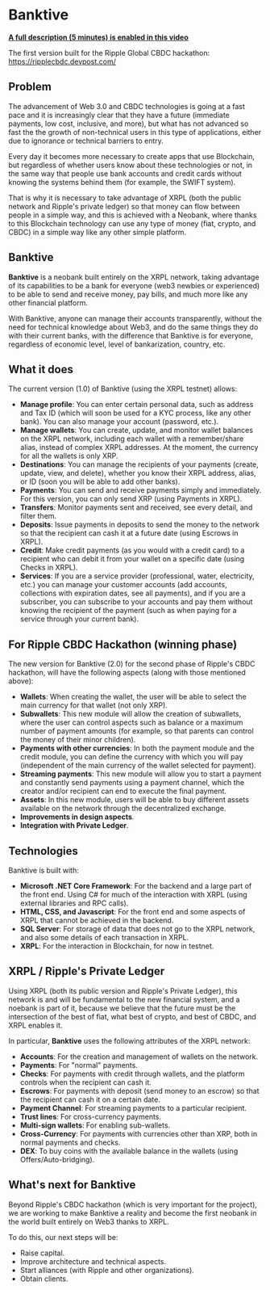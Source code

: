 # Banktive


**[A full description (5 minutes) is enabled in this video](https://www.youtube.com/watch?v=WKHmtYuzsB0)**

The first version built for the Ripple Global CBDC hackathon: https://ripplecbdc.devpost.com/ 

## Problem
The advancement of Web 3.0 and CBDC technologies is going at a fast pace and it is increasingly clear that they have a future (immediate payments, low cost, inclusive, and more), but what has not advanced so fast the the growth of non-technical users in this type of applications, either due to ignorance or technical barriers to entry.

Every day it becomes more necessary to create apps that use Blockchain, but regardless of whether users know about these technologies or not, in the same way that people use bank accounts and credit cards without knowing the systems behind them (for example, the SWIFT system).

That is why it is necessary to take advantage of XRPL (both the public network and Ripple's private ledger) so that money can flow between people in a simple way, and this is achieved with a Neobank, where thanks to this Blockchain technology can use any type of money (fiat, crypto, and CBDC) in a simple way like any other simple platform.

## Banktive
**Banktive** is a neobank built entirely on the XRPL network, taking advantage of its capabilities to be a bank for everyone (web3 newbies or experienced) to be able to send and receive money, pay bills, and much more like any other financial platform.

With Banktive, anyone can manage their accounts transparently, without the need for technical knowledge about Web3, and do the same things they do with their current banks, with the difference that Banktive is for everyone, regardless of economic level, level of bankarization, country, etc.

## What it does
The current version (1.0) of Banktive (using the XRPL testnet) allows:

- **Manage profile**: You can enter certain personal data, such as address and Tax ID (which will soon be used for a KYC process, like any other bank). You can also manage your account (password, etc.).
- **Manage wallets**: You can create, update, and monitor wallet balances on the XRPL network, including each wallet with a remember/share alias, instead of complex XRPL addresses. At the moment, the currency for all the wallets is only XRP.
- **Destinations**: You can manage the recipients of your payments (create, update, view, and delete), whether you know their XRPL address, alias, or ID (soon you will be able to add other banks).
- **Payments**: You can send and receive payments simply and immediately. For this version, you can only send XRP (using Payments in XRPL).
- **Transfers**: Monitor payments sent and received, see every detail, and filter them.
- **Deposits**: Issue payments in deposits to send the money to the network so that the recipient can cash it at a future date (using Escrows in XRPL).
- **Credit**: Make credit payments (as you would with a credit card) to a recipient who can debit it from your wallet on a specific date (using Checks in XRPL).
- **Services**: If you are a service provider (professional, water, electricity, etc.) you can manage your customer accounts (add accounts, collections with expiration dates, see all payments), and if you are a subscriber, you can subscribe to your accounts and pay them without knowing the recipient of the payment (such as when paying for a service through your current bank).

## For Ripple CBDC Hackathon (winning phase)

The new version for Banktive (2.0) for the second phase of Ripple's CBDC hackathon, will have the following aspects (along with those mentioned above):

- **Wallets**: When creating the wallet, the user will be able to select the main currency for that wallet (not only XRP).
- **Subwallets**: This new module will allow the creation of subwallets, where the user can control aspects such as balance or a maximum number of payment amounts (for example, so that parents can control the money of their minor children).
- **Payments with other currencies**: In both the payment module and the credit module, you can define the currency with which you will pay (independent of the main currency of the wallet selected for payment).
- **Streaming payments**: This new module will allow you to start a payment and constantly send payments using a payment channel, which the creator and/or recipient can end to execute the final payment.
- **Assets**: In this new module, users will be able to buy different assets available on the network through the decentralized exchange.
- **Improvements in design aspects**.
- **Integration with Private Ledger**.

## Technologies
Banktive is built with:

- **Microsoft .NET Core Framework**: For the backend and a large part of the front end. Using C# for much of the interaction with XRPL (using external libraries and RPC calls).
- **HTML, CSS, and Javascript**: For the front end and some aspects of XRPL that cannot be achieved in the backend.
- **SQL Server**: For storage of data that does not go to the XRPL network, and also some details of each transaction in XRPL.
- **XRPL**: For the interaction in Blockchain, for now in testnet.

## XRPL / Ripple's Private Ledger
Using XRPL (both its public version and Ripple's Private Ledger), this network is and will be fundamental to the new financial system, and a noebank is part of it, because we believe that the future must be the intersection of the best of fiat, what best of crypto, and best of CBDC, and XRPL enables it.

In particular, **Banktive** uses the following attributes of the XRPL network:

- **Accounts**: For the creation and management of wallets on the network.
- **Payments**: For "normal" payments.
- **Checks**: For payments with credit through wallets, and the platform controls when the recipient can cash it.
- **Escrows**: For payments with deposit (send money to an escrow) so that the recipient can cash it on a certain date.
- **Payment Channel**: For streaming payments to a particular recipient.
- **Trust lines**: For cross-currency payments.
- **Multi-sign wallets**: For enabling sub-wallets. 
- **Cross-Currency**: For payments with currencies other than XRP, both in normal payments and checks.
- **DEX**: To buy coins with the available balance in the wallets (using Offers/Auto-bridging).

## What's next for Banktive
Beyond Ripple's CBDC hackathon (which is very important for the project), we are working to make Banktive a reality and become the first neobank in the world built entirely on Web3 thanks to XRPL.

To do this, our next steps will be:
- Raise capital.
- Improve architecture and technical aspects.
- Start alliances (with Ripple and other organizations).
- Obtain clients.
